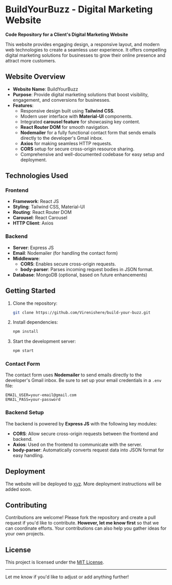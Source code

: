 # BuildYourBuzz - Digital Marketing Website

**Code Repository for a Client's Digital Marketing Website**

This website provides engaging design, a responsive layout, and modern web technologies to create a seamless user experience. It offers compelling digital marketing solutions for businesses to grow their online presence and attract more customers.

## Website Overview

- **Website Name**: BuildYourBuzz
- **Purpose**: Provide digital marketing solutions that boost visibility, engagement, and conversions for businesses.
- **Features**: 
  - Responsive design built using **Tailwind CSS**.
  - Modern user interface with **Material-UI** components.
  - Integrated **carousel feature** for showcasing key content.
  - **React Router DOM** for smooth navigation.
  - **Nodemailer** for a fully functional contact form that sends emails directly to the developer's Gmail inbox.
  - **Axios** for making seamless HTTP requests.
  - **CORS** setup for secure cross-origin resource sharing.
  - Comprehensive and well-documented codebase for easy setup and deployment.

## Technologies Used

### Frontend
- **Framework**: React JS
- **Styling**: Tailwind CSS, Material-UI
- **Routing**: React Router DOM
- **Carousel**: React Carousel
- **HTTP Client**: Axios

### Backend
- **Server**: Express JS
- **Email**: Nodemailer (for handling the contact form)
- **Middleware**: 
  - **CORS**: Enables secure cross-origin requests.
  - **body-parser**: Parses incoming request bodies in JSON format.
- **Database**: MongoDB (optional, based on future enhancements)
  
## Getting Started

1. Clone the repository:
   ```bash
   git clone https://github.com/Virenishere/build-your-buzz.git
   ```
2. Install dependencies:
   ```bash
   npm install
   ```
3. Start the development server:
   ```bash
   npm start
   ```

### Contact Form

The contact form uses **Nodemailer** to send emails directly to the developer's Gmail inbox. Be sure to set up your email credentials in a `.env` file:
```env
EMAIL_USER=your-email@gmail.com
EMAIL_PASS=your-password
```

### Backend Setup

The backend is powered by **Express JS** with the following key modules:
- **CORS**: Allow secure cross-origin requests between the frontend and backend.
- **Axios**: Used on the frontend to communicate with the server.
- **body-parser**: Automatically converts request data into JSON format for easy handling.

## Deployment

The website will be deployed to [xyz](https://build-your-buzz.vercel.app/). More deployment instructions will be added soon.

## Contributing

Contributions are welcome! Please fork the repository and create a pull request if you'd like to contribute. **However, let me know first** so that we can coordinate efforts. Your contributions can also help you gather ideas for your own projects.

## License

This project is licensed under the [MIT License](LICENSE).

---

Let me know if you'd like to adjust or add anything further!